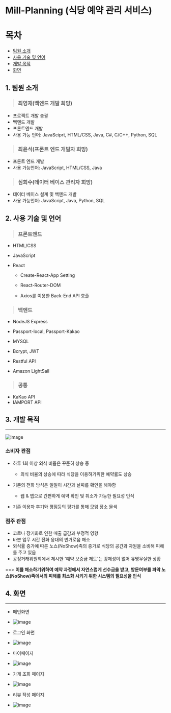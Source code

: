 # Mill-Planning (식당 예약 관리 서비스)
# 목차
- [팀원 소개](https://github.com/ece5074/Mill-Planning-Project#1-%ED%8C%80%EC%9B%90-%EC%86%8C%EA%B0%9C)
- [사용 기술 및 언어](https://github.com/ece5074/Mill-Planning-Project#2-%EC%82%AC%EC%9A%A9-%EA%B8%B0%EC%88%A0-%EB%B0%8F-%EC%96%B8%EC%96%B4)
- [개발 목적](https://github.com/ece5074/Mill-Planning-Project#3-%EA%B0%9C%EB%B0%9C-%EB%AA%A9%EC%A0%81)
- [화면](https://github.com/ece5074/Mill-Planning-Project#4-%ED%99%94%EB%A9%B4)

## 1. 팀원 소개
> ### 최영재(백엔드 개발 희망)
- 프로젝트 개발 총괄
- 백엔드 개발
- 프론트엔드 개발
- 사용 가능 언어: JavaSciprt, HTML/CSS, Java, C#, C/C++, Python, SQL


> ### 최윤석(프론트 엔드 개발자 희망)
- 프론트 엔드 개발
- 사용 가능언어: JavaScript, HTML/CSS, Java


> ### 심희수(데이터 베이스 관리자 희망)
- 데이터 베이스 설계 및 백엔드 개발
- 사용 가능언어: JavaScript, Java, Python, SQL

## 2. 사용 기술 및 언어
> ### 프론트엔드
- HTML/CSS

- JavaScript

- React
  * Create-React-App Setting
  
  * React-Router-DOM
  
  * Axios를 이용한 Back-End API 호출
  
> ### 백엔드
- NodeJS Express

- Passport-local, Passport-Kakao

- MYSQL

- Bcrypt, JWT

- Restful API

- Amazon LightSail

> ### 공통
- KaKao API
- IAMPORT API


## 3. 개발 목적
---
![image](https://user-images.githubusercontent.com/32730914/105944109-046caa00-60a6-11eb-9998-f69863fbcdd9.png)

### 소비자 관점
- 하루 1회 이상 외식 비율은 꾸준히 상승 중
  * 외식 비율의 상승에 따라 식당을 이용하기위한 예약률도 상승
  
- 기존의 전화 방식은 일일이 시간과 날짜를 확인을 해야함
  * 웹 & 앱으로 간편하게 예약 확인 및 취소가 가능한 필요성 인식

- 기존 이용자 후기와 평점등의 평가를 통해 모임 장소 물색

### 점주 관점
- 코로나 장기화로 인한 매출 급감과 부정적 영향
- 바쁜 업무 시간 전화 응대의 번거로움 해소
- 외식률 증가에 따른 노쇼(NoShow)족의 증가로 식당의 공간과 자원을 소비해 피해를 주고 있음
- 공정거래위원회에서 제시한 '예약 보증금 제도'는 강제성이 없어 유명무실한 상황

 ==> **이를 해소하기위하여 예약 과정에서 자연스럽게 선수금을 받고, 방문여부를 파악 노쇼(NoShow)족에서의 피해를 최소화 시키기 위한 시스템의 필요성을 인식**
 
 ## 4. 화면
 ---
 - 메인화면
  * ![image](https://user-images.githubusercontent.com/32730914/106845815-12967800-66ef-11eb-83d3-3fa00ee2c928.png)
 - 로그인 화면
  * ![image](https://user-images.githubusercontent.com/32730914/106845870-3063dd00-66ef-11eb-96c7-ec3971b089e9.png)
 - 마이페이지
  * ![image](https://user-images.githubusercontent.com/32730914/106845955-525d5f80-66ef-11eb-9753-d1bec67f3c2c.png)
 - 가게 조회 페이지
  * ![image](https://user-images.githubusercontent.com/32730914/106846024-728d1e80-66ef-11eb-9e5d-4c6aff28db96.png)
 - 리뷰 작성 페이지
  * ![image](https://user-images.githubusercontent.com/32730914/106846122-9badaf00-66ef-11eb-841b-4a721050820a.png)
